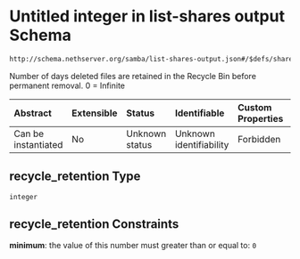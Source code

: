 # Untitled integer in list-shares output Schema

```txt
http://schema.nethserver.org/samba/list-shares-output.json#/$defs/share/properties/recycle_retention
```

Number of days deleted files are retained in the Recycle Bin before permanent removal. 0 = Infinite

| Abstract            | Extensible | Status         | Identifiable            | Custom Properties | Additional Properties | Access Restrictions | Defined In                                                                        |
| :------------------ | :--------- | :------------- | :---------------------- | :---------------- | :-------------------- | :------------------ | :-------------------------------------------------------------------------------- |
| Can be instantiated | No         | Unknown status | Unknown identifiability | Forbidden         | Allowed               | none                | [list-shares-output.json\*](samba/list-shares-output.json "open original schema") |

## recycle\_retention Type

`integer`

## recycle\_retention Constraints

**minimum**: the value of this number must greater than or equal to: `0`
